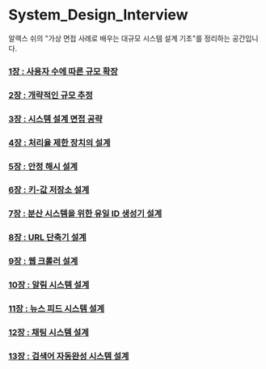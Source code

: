 # System_Design_Interview

알렉스 쉬의 "가상 면접 사례로 배우는 대규모 시스템 설계 기초"를 정리하는 공간입니다.

### [1장 : 사용자 수에 따른 규모 확장](https://github.com/yjh2569/books/tree/main/System_Design_Interview/Ch01)
### [2장 : 개략적인 규모 추정](https://github.com/yjh2569/books/tree/main/System_Design_Interview/Ch02)
### [3장 : 시스템 설계 면접 공략](https://github.com/yjh2569/books/tree/main/System_Design_Interview/Ch03)
### [4장 : 처리율 제한 장치의 설계](https://github.com/yjh2569/books/tree/main/System_Design_Interview/Ch04)
### [5장 : 안정 해시 설계](https://github.com/yjh2569/books/tree/main/System_Design_Interview/Ch05)
### [6장 : 키-값 저장소 설계](https://github.com/yjh2569/books/tree/main/System_Design_Interview/Ch06)
### [7장 : 분산 시스템을 위한 유일 ID 생성기 설계](https://github.com/yjh2569/books/tree/main/System_Design_Interview/Ch07)
### [8장 : URL 단축기 설계](https://github.com/yjh2569/books/tree/main/System_Design_Interview/Ch08)
### [9장 : 웹 크롤러 설계](https://github.com/yjh2569/books/tree/main/System_Design_Interview/Ch09)
### [10장 : 알림 시스템 설계](https://github.com/yjh2569/books/tree/main/System_Design_Interview/Ch10)
### [11장 : 뉴스 피드 시스템 설계](https://github.com/yjh2569/books/tree/main/System_Design_Interview/Ch11)
### [12장 : 채팅 시스템 설계](https://github.com/yjh2569/books/tree/main/System_Design_Interview/Ch12)
### [13장 : 검색어 자동완성 시스템 설계](https://github.com/yjh2569/books/tree/main/System_Design_Interview/Ch13)
